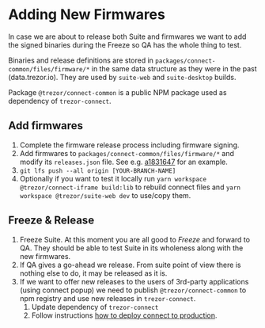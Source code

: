 # Adding New Firmwares

In case we are about to release both Suite and firmwares we want to add the signed binaries during the Freeze so QA has the whole thing to test.

Binaries and release definitions are stored in `packages/connect-common/files/firmware/*` in the same data structure as they were in the past (data.trezor.io). They are used by `suite-web` and `suite-desktop` builds.

Package `@trezor/connect-common` is a public NPM package used as dependency of `trezor-connect`.

## Add firmwares

1. Complete the firmware release process including firmware signing.
1. Add firmwares to `packages/connect-common/files/firmware/*` and modify its `releases.json` file. See e.g. [a1831647](https://github.com/trezor/webwallet-data/commit/f8ed15a8999689e7692b8fc4c00b7aaef25d8011) for an example.
1. `git lfs push --all origin [YOUR-BRANCH-NAME]`
1. Optionally if you want to test it locally run `yarn workspace @trezor/connect-iframe build:lib` to rebuild connect files and `yarn workspace @trezor/suite-web dev` to use/copy them.

## Freeze & Release

1. Freeze Suite. At this moment you are all good to _Freeze_ and forward to QA. They should be able to test Suite in its wholeness along with the new firmwares.
1. If QA gives a go-ahead we release. From suite point of view there is nothing else to do, it may be released as it is.
1. If we want to offer new releases to the users of 3rd-party applications (using connect popup) we need to publish `@trezor/connect-common` to npm registry and use new releases in `trezor-connect`.
	1. Update dependency of `trezor-connect`
	1. Follow instructions [how to deploy connect to production](https://github.com/trezor/connect/blob/83af30f73f4cfa7c099c55b2b0f8a103abc299c8/docs/deployment/index.md).

